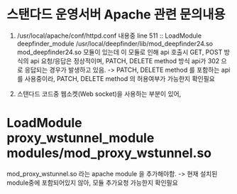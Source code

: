 # 스탠다드 운영서버 Apache 관련 문의내용

1. /usr/local/apache/conf/httpd.conf 내용중 
line 511 :: LoadModule deepfinder_module /usr/local/deepfinder/lib/mod_deepfinder24.so
mod_deepfinder24.so 모듈이 있는데
이 모듈로 인해 api 호출시 GET, POST 방식의 api 요청/응답은 정상적이며, PATCH, DELETE method 방식 api가
302 으로 응답되는 경우가 발생하고 있음.
-> PATCH, DELETE method 를 포함하는 api 를 사용중이라, PATCH, DELETE method 의 허용여부가 가능한지 확인필요

2. 스탠다드 코드중 웹소켓(Web socket)을 사용하는 부분이 있어, 
# LoadModule proxy_wstunnel_module modules/mod_proxy_wstunnel.so
mod_proxy_wstunnel.so 라는 apache module 을 추가해야함.
-> 현재 설치된 module중에 포함되어있지 않아, 모듈 추가요청 가능한지 확인필요

